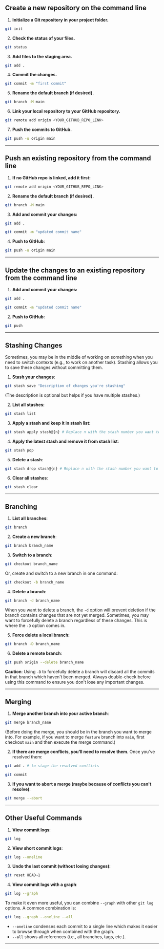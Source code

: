 ## Create a new repository on the command line

1. **Initialize a Git repository in your project folder.**

```bash
git init
```

2. **Check the status of your files.**

```bash
git status
```

3. **Add files to the staging area.**

```bash
git add .
```

4. **Commit the changes.**

```bash
git commit -m "first commit"
```

5. **Rename the default branch (if desired).**

```bash
git branch -M main
```

6. **Link your local repository to your GitHub repository.**

```bash
git remote add origin <YOUR_GITHUB_REPO_LINK>
```

7. **Push the commits to GitHub.**

```bash
git push -u origin main
```

---

## Push an existing repository from the command line

1. **If no GitHub repo is linked, add it first:**

```bash
git remote add origin <YOUR_GITHUB_REPO_LINK>
```

2. **Rename the default branch (if desired).**

```bash
git branch -M main
```

3. **Add and commit your changes:**

```bash
git add .
```

```bash
git commit -m "updated commit name"
```

4. **Push to GitHub:**

```bash
git push -u origin main
```

---

## Update the changes to an existing repository from the command line

1. **Add and commit your changes:**

```bash
git add .
```

```bash
git commit -m "updated commit name"
```

2. **Push to GitHub:**

```bash
git push
```

---

## Stashing Changes

Sometimes, you may be in the middle of working on something when you need to switch contexts (e.g., to work on another task). Stashing allows you to save these changes without committing them.

1. **Stash your changes**:

```bash
git stash save "Description of changes you're stashing"
```

(The description is optional but helps if you have multiple stashes.)

2. **List all stashes**:

```bash
git stash list
```

3. **Apply a stash and keep it in stash list**:

```bash
git stash apply stash@{n} # Replace n with the stash number you want to apply.
```

4. **Apply the latest stash and remove it from stash list**:

```bash
git stash pop
```

5. **Delete a stash**:

```bash
git stash drop stash@{n} # Replace n with the stash number you want to delete.
```

6. **Clear all stashes**:

```bash
git stash clear
```

---

## Branching

1. **List all branches**:

```bash
git branch
```

2. **Create a new branch**:

```bash
git branch branch_name
```

3. **Switch to a branch**:

```bash
git checkout branch_name
```

Or, create and switch to a new branch in one command:

```bash
git checkout -b branch_name
```

4. **Delete a branch**:

```bash
git branch -d branch_name
```

When you want to delete a branch, the `-d` option will prevent deletion if the branch contains changes that are not yet merged. Sometimes, you may want to forcefully delete a branch regardless of these changes. This is where the `-D` option comes in.

5. **Force delete a local branch**:

```bash
git branch -D branch_name
```

6. **Delete a remote branch**:

```bash
git push origin --delete branch_name
```

**Caution**: Using `-D` to forcefully delete a branch will discard all the commits in that branch which haven't been merged. Always double-check before using this command to ensure you don't lose any important changes.

---

## Merging

1. **Merge another branch into your active branch**:

```bash
git merge branch_name
```

(Before doing the merge, you should be in the branch you want to merge into. For example, if you want to merge `feature` branch into `main`, first checkout `main` and then execute the merge command.)

2. **If there are merge conflicts, you'll need to resolve them**. Once you've resolved them:

```bash
git add . # to stage the resolved conflicts
```

```bash
git commit
```

3. **If you want to abort a merge (maybe because of conflicts you can't resolve)**:

```bash
git merge --abort
```

---

## Other Useful Commands

1. **View commit logs**:

```bash
git log
```

2. **View short commit logs**:

```bash
git log --oneline
```

3. **Undo the last commit (without losing changes)**:

```bash
git reset HEAD~1
```

4. **View commit logs with a graph**:

```bash
git log --graph
```

To make it even more useful, you can combine `--graph` with other `git log` options. A common combination is:

```bash
git log --graph --oneline --all
```

- `--oneline` condenses each commit to a single line which makes it easier to browse through when combined with the graph.
- `--all` shows all references (i.e., all branches, tags, etc.).

---
